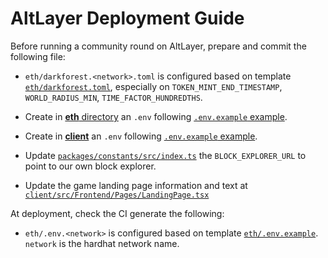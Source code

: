 # AltLayer Deployment Guide

Before running a community round on AltLayer, prepare and commit the following file:

- `eth/darkforest.<network>.toml` is configured based on template [`eth/darkforest.toml`](https://github.com/alt-research/darkforest-eth/blob/master/darkforest.toml), especially on `TOKEN_MINT_END_TIMESTAMP`, `WORLD_RADIUS_MIN`, `TIME_FACTOR_HUNDREDTHS`.

- Create in [**eth** directory](https://github.com/alt-research/darkforest-eth) an `.env` following [`.env.example` example](https://github.com/alt-research/darkforest-eth/blob/master/.env.example).

- Create in [**client**](https://github.com/alt-research/darkforest-client) an `.env` following [`.env.example` example](https://github.com/alt-research/darkforest-client/blob/master/.env.example).

- Update [`packages/constants/src/index.ts`](https://github.com/alt-research/darkforest-packages/blob/master/constants/src/index.ts) the `BLOCK_EXPLORER_URL` to point to our own block explorer.

- Update the game landing page information and text at [`client/src/Frontend/Pages/LandingPage.tsx`](https://github.com/alt-research/darkforest-client/blob/master/src/Frontend/Pages/LandingPage.tsx)

At deployment, check the CI generate the following:

- `eth/.env.<network>` is configured based on template [`eth/.env.example`](https://github.com/alt-research/darkforest-eth/blob/master/.env.example). `network` is the hardhat network name.
